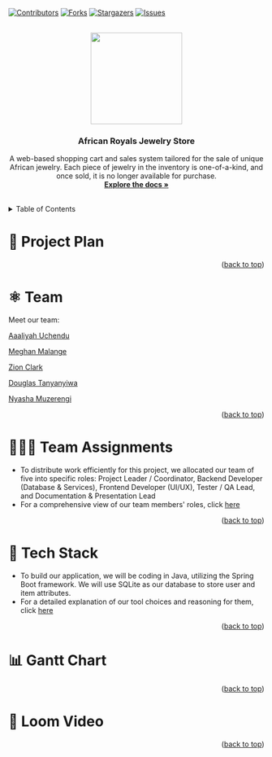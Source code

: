 <a id="readme-top"></a>

[![Contributors][contributors-shield]][contributors-url]
[![Forks][forks-shield]][forks-url]
[![Stargazers][stars-shield]][stars-url]
[![Issues][issues-shield]][issues-url]



<br />
<div align="center">
  <a href="https://github.com/Meghanmalange/swe-3313-fall-2025-team-01">
    <img src="images/pwdgenerator.png" width="180" height="180"/>
  </a>

  <h3 align="center">African Royals Jewelry Store</h3>

  <p align="center">
    A web-based shopping cart and sales system tailored for the sale of unique African jewelry. Each piece of jewelry in the inventory is one-of-a-kind, and once sold, it is no longer available for purchase.
    <br />
    <a href="https://github.com/Meghanmalange/swe-3313-fall-2025-team-01"><strong>Explore the docs »</strong></a>
    <br />
    <br />
  </p>
</div>


<!-- TABLE OF CONTENTS -->
<details>
  <summary>Table of Contents</summary>
  <ol>
    <li><a href="#project-plan">Project Plan</a></li>
    <li><a href="#team"></a>Team</li>
    <li><a href="#team-assignments">Team Assignmment</a></li>
    <li><a href="#tech-stack">Tech Stack</a></li>
    <li><a href="#gantt-chart">Gantt Chart</a></li>
    <li><a href="#loom-video">Loom Video</a></li>
  </ol>
</details>


# :book: Project Plan


<p align="right">(<a href="#readme-top">back to top</a>)</p>


# :atom_symbol: Team
 Meet our team:

[Aaaliyah Uchendu](./project-plan/resumes/Aaliyah_Resume.md/)

[Meghan Malange](./project-plan/resumes/Meghan_Resume.md/)

[Zion Clark](./project-plan/resumes/Zion_Resume.md/)

[Douglas Tanyanyiwa](./project-plan/resumes/Douglas_Resume.md/)

[Nyasha Muzerengi](./project-plan/resumes/Nyasha_Resume.md/)

<p align="right">(<a href="#readme-top">back to top</a>)</p>


# :people_holding_hands: Team Assignments

- To distribute work efficiently for this project, we allocated our team of five into specific roles: Project Leader / Coordinator, 
Backend Developer (Database & Services), Frontend Developer (UI/UX),  Tester / QA Lead, and Documentation & Presentation Lead
- For a comprehensive view of our team members' roles, click [here](./project-plan/team-assignments/README.md/)
  
<p align="right">(<a href="#readme-top">back to top</a>)</p>


# :link: Tech Stack

- To build our application, we will be coding in Java, utilizing the Spring Boot framework. We will use SQLite as our database to store user and item attributes.
- For a detailed explanation of our tool choices and reasoning for them, click [here](./project-plan/technology-selection/README.md/)

<p align="right">(<a href="#readme-top">back to top</a>)</p>


# :bar_chart: Gantt Chart


<p align="right">(<a href="#readme-top">back to top</a>)</p>


# :wheel: Loom Video


<p align="right">(<a href="#readme-top">back to top</a>)</p>


<!-- MARKDOWN LINKS & IMAGES -->
<!-- https://www.markdownguide.org/basic-syntax/#reference-style-links -->
[contributors-shield]: https://img.shields.io/github/contributors/Meghanmalange/swe-3313-fall-2025-team-01.svg?style=for-the-badge
[contributors-url]: https://github.com/Meghanmalange/swe-3313-fall-2025-team-01/graphs/contributors
[forks-shield]: https://img.shields.io/github/forks/Meghanmalange/swe-3313-fall-2025-team-01.svg?style=for-the-badge
[forks-url]: https://github.com/Meghanmalange/swe-3313-fall-2025-team-01/network/members
[stars-shield]: https://img.shields.io/github/stars/Meghanmalange/swe-3313-fall-2025-team-01.svg?style=for-the-badge
[stars-url]: https://github.com/Meghanmalange/swe-3313-fall-2025-team-01/stargazers
[issues-shield]: https://img.shields.io/github/issues/Meghanmalange/swe-3313-fall-2025-team-01.svg?style=for-the-badge
[issues-url]: https://github.com/Meghanmalange/swe-3313-fall-2025-team-01/issues
